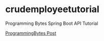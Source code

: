 # crudemployeetutorial

Programming Bytes Spring Boot API Tutorial


[ProgrammingBytes Post](https://programmingbytes.io/posts/build-an-api-with-spring-boot-and-postgresql)
